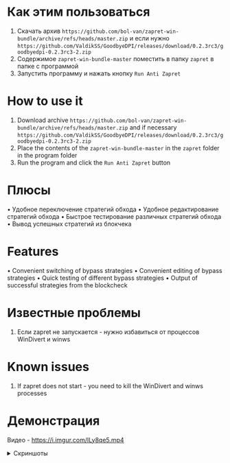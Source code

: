 ﻿# Как этим пользоваться
1. Скачать архив ``https://github.com/bol-van/zapret-win-bundle/archive/refs/heads/master.zip`` и если нужно ``https://github.com/ValdikSS/GoodbyeDPI/releases/download/0.2.3rc3/goodbyedpi-0.2.3rc3-2.zip``
2. Содержимое ``zapret-win-bundle-master`` поместить в папку ``zapret`` в папке с программой
3. Запустить программу и нажать кнопку ``Run Anti Zapret``

# How to use it
1. Download archive ``https://github.com/bol-van/zapret-win-bundle/archive/refs/heads/master.zip`` and if necessary ``https://github.com/ValdikSS/GoodbyeDPI/releases/download/0.2.3rc3/goodbyedpi-0.2.3rc3-2.zip``
2. Place the contents of the ``zapret-win-bundle-master`` in the ``zapret`` folder in the program folder
3. Run the program and click the ``Run Anti Zapret`` button

# Плюсы
• Удобное переключение стратегий обхода
• Удобное редактирование стратегий обхода
• Быстрое тестирование различных стратегий обхода
• Вывод успешных стратегий из блокчека

# Features
• Convenient switching of bypass strategies
• Convenient editing of bypass strategies
• Quick testing of different bypass strategies
• Output of successful strategies from the blockcheck

# Известные проблемы
1. Если zapret не запускается - нужно избавиться от процессов WinDivert и winws 

# Known issues
1. If zapret does not start - you need to kill the WinDivert and winws processes

# Демонстрация
Видео - https://i.imgur.com/ILy8qe5.mp4

<details>
<summary>Скриншоты</summary>
  
![image](https://github.com/user-attachments/assets/d48b3bd2-7981-47ce-848b-83f464450253)
![image](https://github.com/user-attachments/assets/6ad5c966-3e69-41e7-a69d-07ae55c2496b)
</details>
